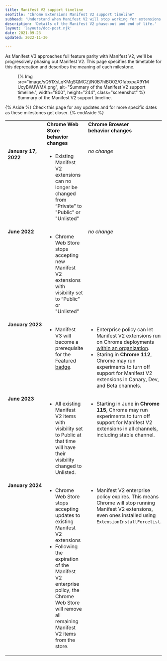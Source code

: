 ```yaml
---
title: Manifest V2 support timeline
seoTitle: "Chrome Extensions Manifest V2 support timeline"
subhead: 'Understand when Manifest V2 will stop working for extensions'
description: 'Details of the Manifest V2 phase-out and end of life.'
layout: 'layouts/doc-post.njk'
date: 2021-09-23
updated: 2022-11-30

---
```


As Manifest V3 approaches full feature parity with Manifest V2, we'll be progressively phasing out Manifest V2. This page
specifies the timetable for this deprecation and describes the meaning of each milestone.

<figure data-size="full">
  {% Img src="image/sQ51XsLqKMgSQMCZjIN0B7hlBO02/OfabxpaX9YMUoyBWJWMX.png", alt="Summary of the Manifest V2 support timeline.", width="800", height="244", class="screenshot" %}
  <figcaption>Summary of the Manifest V2 support timeline.</figcaption>
</figure>

{% Aside %}
Check this page for any updates and for more specific dates as these milestones get closer.
{% endAside %}

<table>
  <tr align="left" valign="top">
    <td>
    </td>
    <td><strong>Chrome Web Store<br>behavior changes</strong>
    </td>
    <td><strong>Chrome Browser<br>behavior changes</strong>
    </td>
  </tr>
  <tr align="left" valign="top">
    <td><strong>January&nbsp;17, 2022</strong>
    </td>
    <td><ul>
      <li>Existing Manifest V2 extensions can no longer be changed from “Private” to "Public" or "Unlisted"</li></ul>
    </td>
    <td><i>no change</i>
    </td>
  </tr>
  <tr align="left" valign="top">
    <td><strong>June&nbsp;2022</strong>
    </td>
    <td><ul>
      <li>Chrome Web Store stops accepting new Manifest V2 extensions with visibility set to “Public" or "Unlisted”</li>
      </ul>
    </td>
    <td><i>no change</i>
    </td>
  </tr>
  <tr align="left" valign="top">
    <td><strong>January&nbsp;2023</strong>
    </td>
    <td><ul>
      <li>Manifest V3 will become a prerequisite for the <a href="https://blog.google/products/chrome/find-great-extensions-new-chrome-web-store-badges/">Featured badge</a>.</li></ul>
    </td>
    <td><ul>
      <li>Enterprise policy can let Manifest V2 extensions run on Chrome deployments
      <a href="https://support.google.com/chrome/a/answer/9296680?hl=en">within an organization</a>.
      </li>
      <li>Staring in <strong>Chrome 112</strong>, Chrome may run experiments to turn off support for Manifest V2 extensions in Canary, Dev, and Beta channels.
      </li></ul>
    </td>
  </tr>
  <tr align="left" valign="top">
    <td><strong>June&nbsp;2023</strong>
    </td>
    <td>
      <ul>
        <li>All existing Manifest V2 items with visibility set to Public at that time will have their visibility changed to Unlisted.</li>
      </ul>
    </td>
    <td><ul>
      <li>Starting in June in <strong>Chrome 115</strong>, Chrome may run experiments to turn off support for Manifest V2 extensions in all channels, including stable channel.</li></ul>
    </td>
  </tr>
  <tr align="left" valign="top">
    <td><strong>January&nbsp;2024</strong>
    </td>
    <td>
      <ul>
        <li>Chrome Web Store stops accepting updates to existing Manifest V2 extensions</li>
        <li>Following the expiration of the Manifest V2 enterprise policy, the Chrome Web Store will remove all remaining Manifest V2 items from the store.</li>
      </ul>
    </td>
    <td>
      <ul>
        <li>Manifest V2 enterprise policy expires. This means Chrome will stop running Manifest V2 extensions, even ones installed using <code>ExtensionInstallForcelist</code>.</li>
      </ul>
    </td>
  </tr>
</table>
